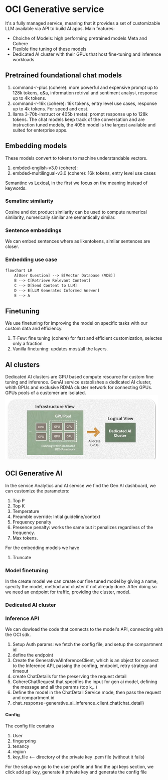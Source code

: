 # OCI Generative service
It's a fully managed service, meaning that it provides a set of customizable LLM available via API to build AI apps.
Main features:
 - Choiche of Models: high performing pretrained models Meta and Cohere
 - Flexible fine tuning of these models
 - Dedicated AI cluster with their GPUs that host fine-tuning and inference workloads

## Pretrained foundational chat models
 1. command-r-plus (cohere): more powerful and expensive prompt up to 128k tokens, q&a, information retrival and sentiment analysi, response up to 4k tokens.
 2. command-r-16k (cohere): 16k tokens, entry level use cases, response up to 4k tokens. For speed and cost.
 3. llama 3-70b-instruct or 405b (meta): prompt response up to 128k tokens. The chat models keep track of the conversation and are instruction tuned models, the 405b model is the largest available and suited for enterprise apps.

## Embedding models
These models convert to tokens to machine understandable vectors.
 1. embded-english-v3.0 (cohere):
 2. embded-multilingual-v3.0 (cohere): 16k tokens, entry level use cases 

Semantinc vs Lexical, in the first we focus on the meaning instead of keywords.
### Sematinc similarity
Cosine and dot product similarity can be used to compute numerical similarity, numerically similar are semantically similar.
### Sentence embeddings
We can embed sentences where as likentokens, similar sentences are closer.
### Embedding use case 
```mermaid
flowchart LR
    A[User Question] --> B[Vector Database (VDB)]
    B --> C[Retrieve Relevant Content]
    C --> D[Send Content to LLM]
    D --> E[LLM Generates Informed Answer]
    E --> A

```
## Finetuning
We use finetuning for improving the model on specific tasks with our custom data and efficiency.
 1. T-Few: fine tuning (cohere) for fast and efficient customization, selectes only a fraction
 2. Vanilla finetuning: updates most/all the layers.

## AI clusters
Dedicated AI clusters are GPU based compute resource for custom fine tuning and inference.
GenAI service establishes a dedicated AI cluster, whith GPUs and exclusive RDMA cluster network for connecting GPUs.
GPUs pools of a customer are isolated.
![Cluster](/assets/images/immagine_2025-10-16_093903827.png)

## OCI Generative AI
In the service Analytics and AI service we find the Gen AI dashboard, we can customize the parameters:
1. Top P
2. Top K
3. Temperature
4. Preamble override: Intial guideline/context
5. Frequency penalty
6. Presence penalty: works the same but it penalizes regardless of the frequency.
7. Max tokens.

For the embedding models we have
1. Truncate

### Model finetuning
In the create model we can create our fine tuned model by giving a name, specify the model, method and 
cluster if not already done. After doing so we need an endpoint for traffic, providing the cluster, model.

### Dedicated AI cluster

### Inference API
We can dowload the code that connects to the model's API, connecting with the OCI sdk.
1. Setup Auth params: we fetch the config file, and setup the compartment id
2. define the endpoint
3. Create the GenerativeAIInferenceClient, which is an object for connect to the Inference API, passing the confing, endpoint, retry strategy and timeout
4. create ChatDetails for the preserving the request detail
5. CohereChatRequest that specifies the input for gen ai model, defining the message and all the params (top k,..)
6. Define the model in the ChatDetail Service mode, then pass the request and compartment id
7. chat_response=generative_ai_inference_client.chat(chat_detail) 
#### Config
The config file contains
1. User
2. fingerpring
3. tenancy
4. region
5. key_file    <-- directory of the private key .pem file (without it fails)

For the setup we go to the user profile and find the api keys section, we click add api key, generate it
private key and generate the config file
